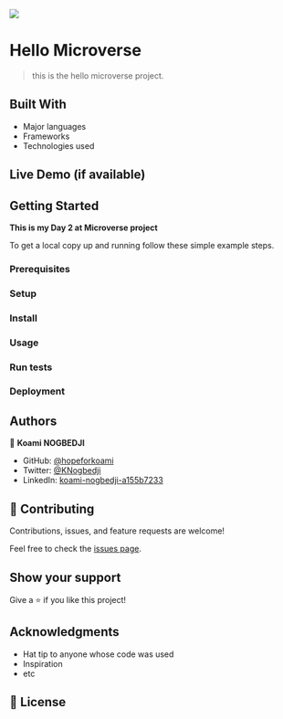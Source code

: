 ![](https://img.shields.io/badge/Microverse-blueviolet)

# Hello Microverse

> this is the hello microverse project.


## Built With
- Major languages
- Frameworks
- Technologies used

## Live Demo (if available)




## Getting Started

**This is my Day 2 at Microverse project**


To get a local copy up and running follow these simple example steps.

### Prerequisites

### Setup

### Install

### Usage

### Run tests

### Deployment



## Authors

👤 **Koami NOGBEDJI**

- GitHub: [@hopeforkoami](https://github.com/hopeforkoami)
- Twitter: [@KNogbedji](https://twitter.com/KNogbedji)
- LinkedIn: [koami-nogbedji-a155b7233](https://linkedin.com/in/koami-nogbedji-a155b7233)

## 🤝 Contributing

Contributions, issues, and feature requests are welcome!

Feel free to check the [issues page](../../issues/).

## Show your support

Give a ⭐️ if you like this project!

## Acknowledgments

- Hat tip to anyone whose code was used
- Inspiration
- etc

## 📝 License

